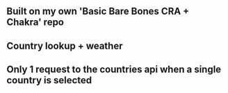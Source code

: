 
## Built on my own 'Basic Bare Bones CRA + Chakra' repo

## Country lookup + weather

## Only 1 request to the countries api when a single country is selected

## 

